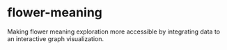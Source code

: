 # flower-meaning
Making flower meaning exploration more accessible by integrating data to an interactive graph visualization.

